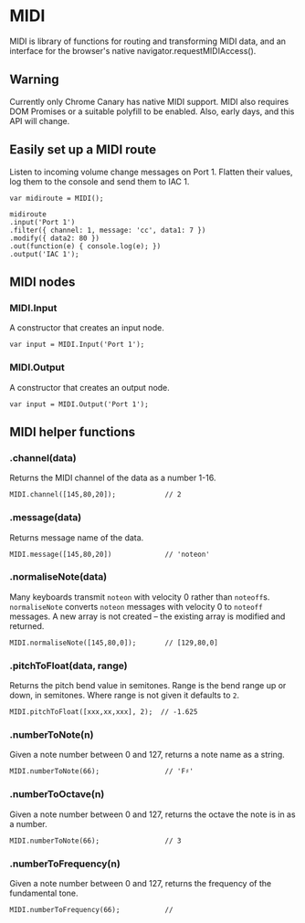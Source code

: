 # MIDI

MIDI is library of functions for routing and transforming MIDI data, and an
interface for the browser's native navigator.requestMIDIAccess().


## Warning

Currently only Chrome Canary has native MIDI support. MIDI also requires DOM
Promises or a suitable polyfill to be enabled. Also, early days, and this API
will change.


## Easily set up a MIDI route

Listen to incoming volume change messages on Port 1. Flatten their values, log
them to the console and send them to IAC 1.

    var midiroute = MIDI();
    
    midiroute
    .input('Port 1')
    .filter({ channel: 1, message: 'cc', data1: 7 })
    .modify({ data2: 80 })
    .out(function(e) { console.log(e); })
    .output('IAC 1');


## MIDI nodes

### MIDI.Input

A constructor that creates an input node.

    var input = MIDI.Input('Port 1');


### MIDI.Output

A constructor that creates an output node.

    var input = MIDI.Output('Port 1');


## MIDI helper functions


### .channel(data)

Returns the MIDI channel of the data as a number 1-16.

    MIDI.channel([145,80,20]);            // 2


### .message(data)

Returns message name of the data.

    MIDI.message([145,80,20])             // 'noteon'


### .normaliseNote(data)

Many keyboards transmit <code>noteon</code> with velocity 0 rather than
<code>noteoff</code>s. <code>normaliseNote</code> converts <code>noteon</code>
messages with velocity 0 to <code>noteoff</code> messages. A new array is
not created – the existing array is modified and returned.

    MIDI.normaliseNote([145,80,0]);       // [129,80,0]


### .pitchToFloat(data, range)

Returns the pitch bend value in semitones. Range is the bend range up or down,
in semitones. Where range is not given it defaults to <code>2</code>.

    MIDI.pitchToFloat([xxx,xx,xxx], 2);  // -1.625


### .numberToNote(n)

Given a note number between 0 and 127, returns a note name as a string.

    MIDI.numberToNote(66);                // 'F♯'


### .numberToOctave(n)

Given a note number between 0 and 127, returns the octave the note is in as a number. 

    MIDI.numberToNote(66);                // 3


### .numberToFrequency(n)

Given a note number between 0 and 127, returns the frequency of the fundamental tone.

    MIDI.numberToFrequency(66);           // 

